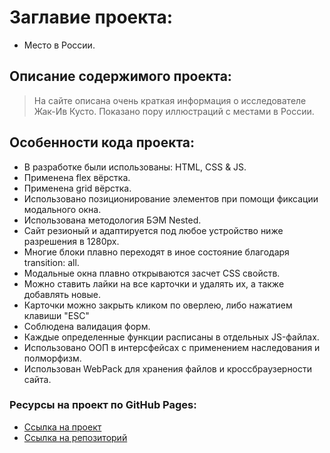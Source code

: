 # Заглавие проекта:
- Место в России.

## Описание содержимого проекта:
> На сайте описана очень краткая информация о исследователе Жак-Ив Кусто.
> Показано пору иллюстраций с местами в России.

## Особенности кода проекта:
* В разработке были использованы: HTML, CSS & JS.
* Применена flex вёрстка.
* Применена grid вёрстка.
* Использовано позиционирование элементов при помощи фиксации модального окна.
* Использована методология БЭМ Nested.
* Сайт резионый и адаптируется под любое устройство ниже разрешения в 1280px.
* Многие блоки плавно переходят в иное состояние благодаря transition: all.
* Модальные окна плавно открываются засчет CSS свойств. 
* Можно ставить лайки на все карточки и удалять их, а также добавлять новые.
* Карточки можно закрыть кликом по оверлею, либо нажатием клавиши "ESC"
* Соблюдена валидация форм.
* Каждые определенные функции расписаны в отдельных JS-файлах.
* Использовано ООП в интерсфейсах с применением наследования и полморфизм.
* Использован WebPack для хранения файлов и кроссбраузерности сайта.

### Ресурсы на проект по GitHub Pages:
* [Ссылка на проект](https://villagemc.github.io/mesto/index.html)
* [Ссылка на репозиторий](https://github.com/villagemc/mesto)